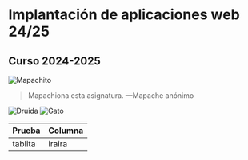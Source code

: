 # Implantación de aplicaciones web 24/25

## Curso 2024-2025

![Mapachito](https://cdn.unotv.com/images/2024/05/mapache-como-mascota-jpg-152029-1024x576.jpeg "Mapachiona esta asignatura")

> Mapachiona esta asignatura.  —Mapache anónimo

![Druida](https://media.tenor.com/CgGUXc-LDc4AAAAM/hacker-pc.gif "Hacking")
![Gato](https://media0.giphy.com/media/o0vwzuFwCGAFO/giphy.gif?cid=6c09b952b3b1dl34j6c7g0qplenzp7g6wryr1j9x962vamx7&ep=v1_gifs_search&rid=giphy.gif&ct=g "Gatín")

| Prueba   | Columna   |
| -----    | -----     |
|tablita   | iraira    |